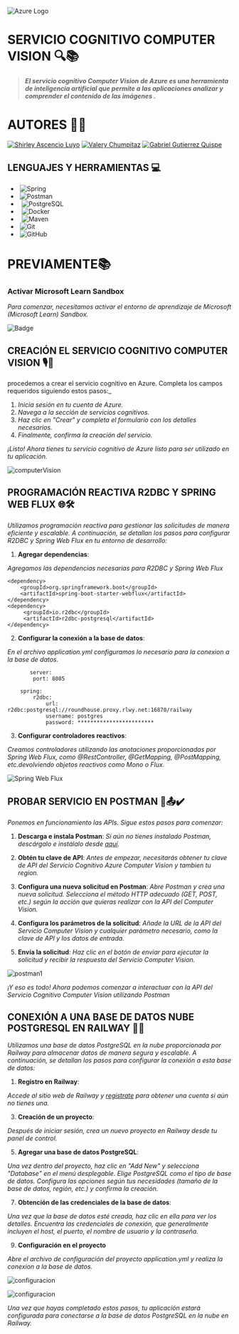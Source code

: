  ![Azure Logo](https://upload.wikimedia.org/wikipedia/commons/thumb/a/a8/Microsoft_Azure_Logo.svg/200px-Microsoft_Azure_Logo.svg.png)

# SERVICIO COGNITIVO COMPUTER VISION 🔍📚
 
  > ***El servicio cognitivo Computer Vision de Azure es una herramienta de inteligencia artificial que permite a las aplicaciones analizar y comprender el contenido de las imágenes .***
# AUTORES 🧑‍💻

[![Shirley Ascencio Luyo](https://img.shields.io/badge/GitHub-Shirley%20Ascencio%20Luyo-blue?logo=github)](https://github.com/ShirleyAscencioLuyo)
[![Valery Chumpitaz](https://img.shields.io/badge/GitHub-Valery%20Chumpitaz-blue?logo=github)](https://github.com/16-ValeryChumpitaz)
[![Gabriel Gutierrez Quispe](https://img.shields.io/badge/GitHub-Gabriel%20Gutierrez%20Quispe-blue?logo=github)](https://github.com/GabrielGutierrezQuispe)

## LENGUAJES Y HERRAMIENTAS 💻

-  &#160;![Spring](http://img.shields.io/badge/-Spring-6DB33F?style=flat&logo=spring&logoColor=ffffff)
-  &#160;![Postman](https://img.shields.io/badge/Postman-FF6C37?style=flat&logo=postman&logoColor=white)
-  &#160; ![PostgreSQL](https://img.shields.io/badge/PostgreSQL-316192?style=flat&logo=postgresql&logoColor=white)
- &#160; ![Docker](https://img.shields.io/badge/Docker-2496ED?style=flat&logo=docker&logoColor=white)
- &#160; ![Maven](https://img.shields.io/badge/Maven-C71A36?style=flat&logo=apache-maven&link=hhttps://github.com/Quananhle/Java-Web-Developer)
-  &#160;![Git](https://img.shields.io/badge/-Git-black?style=flat&logo=git&link=https://github.com/Quananhle)
-  &#160;![GitHub](https://img.shields.io/badge/GitHub-100000?style=flat&logo=github&logoColor=white)

# PREVIAMENTE📚
### Activar Microsoft Learn Sandbox
_Para comenzar, necesitamos activar el entorno de aprendizaje de Microsoft (Microsoft Learn) Sandbox._

![Badge](https://learn-attachment.microsoft.com/api/attachments/790c643b-5eb2-40f8-8224-54232a4be5fd?platform=QnA)

## CREACIÓN EL SERVICIO COGNITIVO COMPUTER VISION 🎙️🚀

procedemos a crear el servicio cognitivo en Azure. Completa los campos requeridos siguiendo estos pasos:_

1. _Inicia sesión en tu cuenta de Azure._
2. _Navega a la sección de servicios cognitivos._
3. _Haz clic en "Crear" y completa el formulario con los detalles necesarios._
4. _Finalmente, confirma la creación del servicio._

_¡Listo! Ahora tienes tu servicio cognitivo de Azure listo para ser utilizado en tu aplicación._

![computerVision](https://i.imgur.com/wyvMRN2.png)

## PROGRAMACIÓN REACTIVA R2DBC Y SPRING WEB FLUX 🌐🛠️

_Utilizamos programación reactiva para gestionar las solicitudes de manera eficiente y escalable. A continuación, se detallan los pasos para configurar R2DBC y Spring Web Flux en tu entorno de desarrollo:_

1. **Agregar dependencias**:

_Agregamos las dependencias necesarias para R2DBC y Spring Web Flux_
  ```
  <dependency>
      <groupId>org.springframework.boot</groupId>
      <artifactId>spring-boot-starter-webflux</artifactId>
  </dependency>
  <dependency>
       <groupId>io.r2dbc</groupId>
       <artifactId>r2dbc-postgresql</artifactId>
  </dependency>    
  ```
2. **Configurar la conexión a la base de datos**:
   
_En el archivo application.yml configuramos lo necesario para la conexion a la base de datos._
```
       server:
        port: 8085
    
    spring:
        r2dbc:
            url: r2dbc:postgresql://roundhouse.proxy.rlwy.net:16870/railway
            username: postgres
            password: ************************
```
3. **Configurar controladores reactivos**:
   
_Creamos controladores utilizando las anotaciones proporcionadas por Spring Web Flux, como @RestController, @GetMapping, @PostMapping, etc.devolviendo objetos reactivos como Mono o Flux._

![Spring Web Flux](https://i.imgur.com/AscNAc1.png)

## PROBAR SERVICIO EN POSTMAN  📧📤✔️
_Ponemos en funcionamiento las APIs. Sigue estos pasos para comenzar:_

1. **Descarga e instala Postman**:
     _Si aún no tienes instalado Postman, descárgalo e instálalo desde [aquí](https://www.postman.com/downloads/)._

3. **Obtén tu clave de API**:
     _Antes de empezar, necesitarás obtener tu clave de API del Servicio Cognitivo Azure Computer Vision y tambien tu region._

5. **Configura una nueva solicitud en Postman**:
     _Abre Postman y crea una nueva solicitud. Selecciona el método HTTP adecuado (GET, POST, etc.) según la acción que quieras realizar con la API del Computer Vision._

7. **Configura los parámetros de la solicitud**:
     _Añade la URL de la API del Servicio Computer Vision y cualquier parámetro necesario, como la clave de API y los datos de entrada._

9. **Envía la solicitud**:
      _Haz clic en el botón de enviar para ejecutar la solicitud y recibir la respuesta del Servicio Computer Vision._
   
![postman1](https://i.imgur.com/OA8kzCN.png)

_¡Y eso es todo! Ahora podemos comenzar a interactuar con la API del Servicio Cognitivo Computer Vision utilizando Postman_

## CONEXIÓN A UNA BASE DE DATOS NUBE POSTGRESQL EN RAILWAY 🔐💾

 _Utilizamos una base de datos PostgreSQL en la nube proporcionada por Railway para almacenar datos de manera segura y escalable. A continuación, se detallan los pasos para configurar la conexión a esta base de datos:_
 
1. **Registro en Railway**:
   
  _Accede al sitio web de Railway y [regístrate](https://railway.app/) para obtener una cuenta si aún no tienes una._

3. **Creación de un proyecto**:
   
  _Después de iniciar sesión, crea un nuevo proyecto en Railway desde tu panel de control._

5. **Agregar una base de datos PostgreSQL**:
   
  _Una vez dentro del proyecto, haz clic en "Add New" y selecciona "Database" en el menú desplegable._
  _Elige PostgreSQL como el tipo de base de datos._
  _Configura las opciones según tus necesidades (tamaño de la base de datos, región, etc.) y confirma la creación._

7. **Obtención de las credenciales de la base de datos**:
   
  _Una vez que la base de datos esté creada, haz clic en ella para ver los detalles._
  _Encuentra las credenciales de conexión, que generalmente incluyen el host, el puerto, el nombre de usuario y la contraseña._

9. **Configuración en el proyecto**
    
_Abre el archivo de configuración del proyecto application.yml y realiza la conexion a la base de datos._

![configuracion](https://i.imgur.com/WmntoJx.png)

![configuracion](https://i.imgur.com/kgOjt91.png)

_Una vez que hayas completado estos pasos, tu aplicación estará configurada para conectarse a la base de datos PostgreSQL en la nube en Railway._



